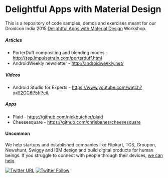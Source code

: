# Delightful Apps with Material Design

This is a repository of code samples, demos and exercises meant for our Droidcon India 2015 [Delightful Apps with Material Design](https://droidcon.in/2015/material-design-workshop) Workshop.

##### Articles
* PorterDuff compositing and blending modes - http://ssp.impulsetrain.com/porterduff.html
* AndroidWeekly newsletter - http://androidweekly.net/

##### Videos
* Android Studio for Experts - https://www.youtube.com/watch?v=Y2GC6P5hPeA

##### Apps
* Plaid - https://github.com/nickbutcher/plaid
* Cheesesquare - https://github.com/chrisbanes/cheesesquare

#### Uncommon

We help startups and established companies like Flipkart, TCS, Groupon, Newshunt, Swiggy and IBM design and build digital products for human beings. If you struggle to connect with people through their devices, [we can help](http://uncommon.is).

[![Twitter URL](https://img.shields.io/twitter/url/http/shields.io.svg?style=social)](https://twitter.com/intent/tweet?text=https://github.com/IsUncommon/Droidcon-India-2015)
[![Twitter Follow](https://img.shields.io/twitter/follow/isuncommon.svg?style=social)](https://twitter.com/isuncommon)
